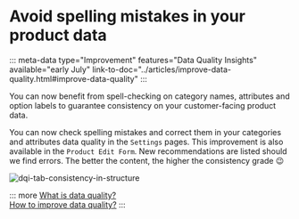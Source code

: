 # Avoid spelling mistakes in your product data
::: meta-data type="Improvement" features="Data Quality Insights" available="early July" link-to-doc="../articles/improve-data-quality.html#improve-data-quality"
:::

You can now benefit from spell-checking on category names, attributes and option labels to guarantee consistency on your customer-facing product data.

You can now check spelling mistakes and correct them in your categories and attributes data quality in the `Settings` pages. 
This improvement is also available in the `Product Edit Form`. New recommendations are listed should we find errors. The better the content, the higher the consistency grade :wink:


![dqi-tab-consistency-in-structure](../img/dqi-tab-consistency-in-structure.png)

::: more
[What is data quality?](../articles/understand-data-quality.html)   
[How to improve data quality?](../articles/improve-data-quality.html)
:::
